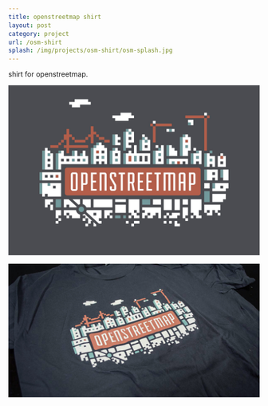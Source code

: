 ```yaml
---
title: openstreetmap shirt
layout: post
category: project
url: /osm-shirt
splash: /img/projects/osm-shirt/osm-splash.jpg
---
```


shirt for openstreetmap.

![osm-01](/img/projects/osm-shirt/osm-2.jpg)

![osm-02](/img/projects/osm-shirt/osm.jpg)